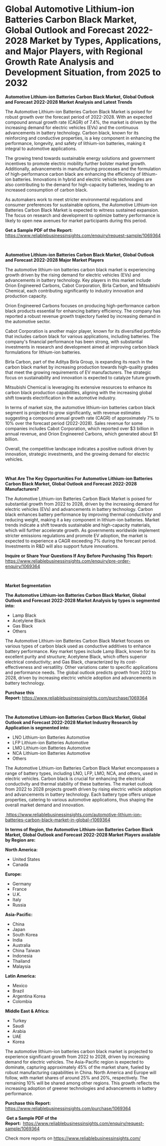 <p><h1>Global Automotive Lithium-ion Batteries Carbon Black Market, Global Outlook and Forecast 2022-2028 Market by Types, Applications, and Major Players, with Regional Growth Rate Analysis and Development Situation, from 2025 to 2032</h1></p><p><strong>Automotive Lithium-ion Batteries Carbon Black Market, Global Outlook and Forecast 2022-2028 Market Analysis and Latest Trends</strong></p>
<p><p>The Automotive Lithium-ion Batteries Carbon Black Market is poised for robust growth over the forecast period of 2022-2028. With an expected compound annual growth rate (CAGR) of 7.4%, the market is driven by the increasing demand for electric vehicles (EVs) and the continuous advancements in battery technology. Carbon black, known for its reinforcing and conductive properties, is a key component in enhancing the performance, longevity, and safety of lithium-ion batteries, making it integral to automotive applications.</p><p>The growing trend towards sustainable energy solutions and government incentives to promote electric mobility further bolster market growth. Additionally, advancements in manufacturing processes and the formulation of high-performance carbon black are enhancing the efficiency of lithium-ion batteries. Innovations in hybrid and electric vehicle technologies are also contributing to the demand for high-capacity batteries, leading to an increased consumption of carbon black.</p><p>As automakers work to meet stricter environmental regulations and consumer preferences for sustainable options, the Automotive Lithium-ion Batteries Carbon Black Market is expected to witness sustained expansion. The focus on research and development to optimize battery performance is likely to open new avenues for market participants during this period.</p></p>
<p><strong>Get a Sample PDF of the Report:&nbsp;</strong> <a href="https://www.reliablebusinessinsights.com/enquiry/request-sample/1069364?utm_campaign=3003&utm_medium=2&utm_source=Github&utm_content=ia&utm_term=21032025&utm_id=automotive-lithium-ion-batteries-carbon-black-market-global-outlook-and-forecast-2022-2028">https://www.reliablebusinessinsights.com/enquiry/request-sample/1069364</a></p>
<p>&nbsp;</p>
<p><strong>Automotive Lithium-ion Batteries Carbon Black Market, Global Outlook and Forecast 2022-2028 Major Market Players</strong></p>
<p><p>The automotive lithium-ion batteries carbon black market is experiencing growth driven by the rising demand for electric vehicles (EVs) and advancements in battery technology. Key players in this market include Orion Engineered Carbons, Cabot Corporation, Birla Carbon, and Mitsubishi Chemical, each contributing significantly to industry innovation and production capacity.</p><p>Orion Engineered Carbons focuses on producing high-performance carbon black products essential for enhancing battery efficiency. The company has reported a robust revenue growth trajectory fueled by increasing demand in the automotive sector.</p><p>Cabot Corporation is another major player, known for its diversified portfolio that includes carbon black for various applications, including batteries. The company's financial performance has been strong, with substantial investments in research and development aimed at improving carbon black formulations for lithium-ion batteries.</p><p>Birla Carbon, part of the Aditya Birla Group, is expanding its reach in the carbon black market by increasing production towards high-quality grades that meet the growing requirements of EV manufacturers. The strategic focus on sustainability and innovation is expected to catalyze future growth.</p><p>Mitsubishi Chemical is leveraging its extensive resources to enhance its carbon black production capabilities, aligning with the increasing global shift towards electrification in the automotive industry. </p><p>In terms of market size, the automotive lithium-ion batteries carbon black segment is projected to grow significantly, with revenue estimates suggesting a compound annual growth rate (CAGR) of approximately 7% to 10% over the forecast period (2022-2028). Sales revenue for some companies includes Cabot Corporation, which reported over $3 billion in annual revenue, and Orion Engineered Carbons, which generated about $1 billion. </p><p>Overall, the competitive landscape indicates a positive outlook driven by innovation, strategic investments, and the growing demand for electric vehicles.</p></p>
<p>&nbsp;</p>
<p><strong>What Are The Key Opportunities For Automotive Lithium-ion Batteries Carbon Black Market, Global Outlook and Forecast 2022-2028 Manufacturers?</strong></p>
<p><p>The Automotive Lithium-ion Batteries Carbon Black Market is poised for substantial growth from 2022 to 2028, driven by the increasing demand for electric vehicles (EVs) and advancements in battery technology. Carbon black enhances battery performance by improving thermal conductivity and reducing weight, making it a key component in lithium-ion batteries. Market trends indicate a shift towards sustainable and high-capacity materials, which will further accelerate growth. As governments worldwide implement stricter emissions regulations and promote EV adoption, the market is expected to experience a CAGR exceeding 7% during the forecast period. Investments in R&D will also support future innovations.</p></p>
<p><strong>Inquire or Share Your Questions If Any Before Purchasing This Report:</strong> <a href="https://www.reliablebusinessinsights.com/enquiry/pre-order-enquiry/1069364?utm_campaign=3003&utm_medium=2&utm_source=Github&utm_content=ia&utm_term=21032025&utm_id=automotive-lithium-ion-batteries-carbon-black-market-global-outlook-and-forecast-2022-2028">https://www.reliablebusinessinsights.com/enquiry/pre-order-enquiry/1069364</a></p>
<p>&nbsp;</p>
<p><strong>Market Segmentation</strong></p>
<p><strong>The Automotive Lithium-ion Batteries Carbon Black Market, Global Outlook and Forecast 2022-2028 Market Analysis by types is segmented into:</strong></p>
<p><ul><li>Lamp Black</li><li>Acetylene Black</li><li>Gas Black</li><li>Others</li></ul></p>
<p><p>The Automotive Lithium-ion Batteries Carbon Black Market focuses on various types of carbon black used as conductive additives to enhance battery performance. Key market types include Lamp Black, known for its excellent purity and structure; Acetylene Black, which offers superior electrical conductivity; and Gas Black, characterized by its cost-effectiveness and versatility. Other variations cater to specific applications and performance needs. The global outlook predicts growth from 2022 to 2028, driven by increasing electric vehicle adoption and advancements in battery technology.</p></p>
<p><strong>Purchase this Report:&nbsp;</strong><a href="https://www.reliablebusinessinsights.com/purchase/1069364?utm_campaign=3003&utm_medium=2&utm_source=Github&utm_content=ia&utm_term=21032025&utm_id=automotive-lithium-ion-batteries-carbon-black-market-global-outlook-and-forecast-2022-2028">https://www.reliablebusinessinsights.com/purchase/1069364</a></p>
<p>&nbsp;</p>
<p><strong>The Automotive Lithium-ion Batteries Carbon Black Market, Global Outlook and Forecast 2022-2028 Market Industry Research by Application is segmented into:</strong></p>
<p><ul><li>LNO Lithium-ion Batteries Automotive</li><li>LFP Lithium-ion Batteries Automotive</li><li>LMO Lithium-ion Batteries Automotive</li><li>NCA Lithium-ion Batteries Automotive</li><li>Others</li></ul></p>
<p><p>The Automotive Lithium-ion Batteries Carbon Black Market encompasses a range of battery types, including LNO, LFP, LMO, NCA, and others, used in electric vehicles. Carbon black is crucial for enhancing the electrical conductivity and thermal stability of these batteries. The market outlook from 2022 to 2028 projects growth driven by rising electric vehicle adoption and advancements in battery technology. Each battery type offers unique properties, catering to various automotive applications, thus shaping the overall market demand and innovation.</p></p>
<p><a href="https://www.reliablebusinessinsights.com/automotive-lithium-ion-batteries-carbon-black-market-in-global-r1069364?utm_campaign=3003&utm_medium=2&utm_source=Github&utm_content=ia&utm_term=21032025&utm_id=automotive-lithium-ion-batteries-carbon-black-market-global-outlook-and-forecast-2022-2028">&nbsp;https://www.reliablebusinessinsights.com/automotive-lithium-ion-batteries-carbon-black-market-in-global-r1069364</a></p>
<p><strong>In terms of Region, the Automotive Lithium-ion Batteries Carbon Black Market, Global Outlook and Forecast 2022-2028 Market Players available by Region are:</strong></p>
<p>
    <p> <strong> North America: </strong>
        <ul>
            <li>United States</li>
            <li>Canada</li>
        </ul>
        </p> 
    <p> <strong> Europe: </strong>
        <ul>
            <li>Germany</li>
            <li>France</li>
            <li>U.K.</li>
            <li>Italy</li>
            <li>Russia</li>
        </ul>
        </p> 
    <p> <strong> Asia-Pacific: </strong>
        <ul>
            <li>China</li>
            <li>Japan</li>
            <li>South Korea</li>
            <li>India</li>
            <li>Australia</li>
            <li>China Taiwan</li>
            <li>Indonesia</li>
            <li>Thailand</li>
            <li>Malaysia</li>
        </ul>
        </p> 
    <p> <strong> Latin America: </strong>
        <ul>
            <li>Mexico</li>
            <li>Brazil</li>
            <li>Argentina Korea</li>
            <li>Colombia</li>
        </ul>
        </p> 
    <p> <strong> Middle East & Africa: </strong>
        <ul>
            <li>Turkey</li>
            <li>Saudi</li>
            <li>Arabia</li>
            <li>UAE</li>
            <li>Korea</li>
        </ul>
    </p>
    </p>
<p><p>The automotive lithium-ion batteries carbon black market is projected to experience significant growth from 2022 to 2028, driven by increasing demand for electric vehicles. The Asia-Pacific region is expected to dominate, capturing approximately 45% of the market share, fueled by robust manufacturing capabilities in China. North America and Europe will follow, with market shares of around 25% and 20%, respectively. The remaining 10% will be shared among other regions. This growth reflects the increasing adoption of greener technologies and advancements in battery performance.</p></p>
<p><strong>Purchase this Report: </strong><a href="https://www.reliablebusinessinsights.com/purchase/1069364?utm_campaign=3003&utm_medium=2&utm_source=Github&utm_content=ia&utm_term=21032025&utm_id=automotive-lithium-ion-batteries-carbon-black-market-global-outlook-and-forecast-2022-2028">https://www.reliablebusinessinsights.com/purchase/1069364</a></p>
<p>&nbsp;<strong>Get a Sample PDF of the Report:&nbsp;&nbsp;</strong><a href="https://www.reliablebusinessinsights.com/enquiry/request-sample/1069364?utm_campaign=3003&utm_medium=2&utm_source=Github&utm_content=ia&utm_term=21032025&utm_id=automotive-lithium-ion-batteries-carbon-black-market-global-outlook-and-forecast-2022-2028">https://www.reliablebusinessinsights.com/enquiry/request-sample/1069364</a></p>
<p><strong></strong></p>
<p>Check more reports on <a href="https://www.reliablebusinessinsights.com/?utm_campaign=3003&utm_medium=2&utm_source=Github&utm_content=ia&utm_term=21032025&utm_id=automotive-lithium-ion-batteries-carbon-black-market-global-outlook-and-forecast-2022-2028">https://www.reliablebusinessinsights.com/</a></p>